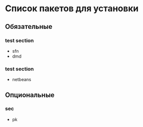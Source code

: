 # Список пакетов для установки

## Обязательные

### test section
* sfn
* dmd
### test section
* netbeans

## Опциональные

### sec
* pk
